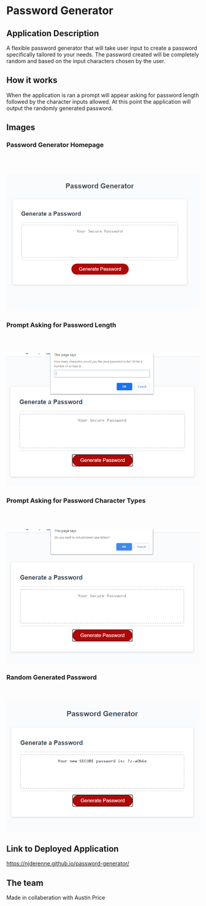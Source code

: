 # Password Generator

## Application Description

A flexible password generator that will take user input to create a password specifically tailored to your needs. The password created will be completely random and based on the input characters chosen by the user.

## How it works

When the application is ran a prompt will appear asking for password length followed by the character inputs allowed. At this point the application will output the randomly generated password.

## Images

### Password Generator Homepage

</br>
</br>

![Password Generator homepage](https://github.com/njderenne/password-generator/blob/master/images/screenshot-1.PNG?raw=true)

### Prompt Asking for Password Length

</br>
</br>

![Prompt asking for password length](https://github.com/njderenne/password-generator/blob/master/images/screenshot-2.PNG?raw=true)

### Prompt Asking for Password Character Types

</br>
</br>

![Prompt asking for password character types](https://github.com/njderenne/password-generator/blob/master/images/screenshot-3.PNG?raw=true)

### Random Generated Password

</br>
</bro>

![Random generated password](https://github.com/njderenne/password-generator/blob/master/images/screenshot-4.PNG?raw=true)

## Link to Deployed Application

https://njderenne.github.io/password-generator/

## The team

Made in collaberation with Austin Price
